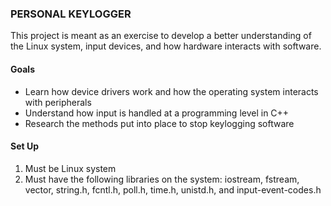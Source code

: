 ### PERSONAL KEYLOGGER ###

This project is meant as an exercise to develop a better understanding of the Linux system, input devices, and how hardware interacts with software.

#### Goals ####

- Learn how device drivers work and how the operating system interacts with peripherals
- Understand how input is handled at a programming level in C++
- Research the methods put into place to stop keylogging software

#### Set Up ####

1. Must be Linux system
2. Must have the following libraries on the system: iostream, fstream, vector, string.h, fcntl.h, poll.h, time.h, unistd.h, and input-event-codes.h